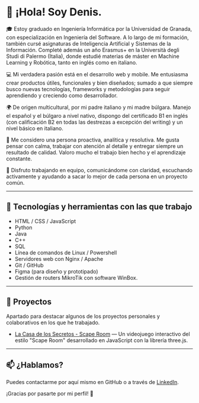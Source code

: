 # 👋 ¡Hola! Soy Denis.

🎓 Estoy graduado en Ingeniería Informática por la Universidad de Granada, con especialización en Ingeniería del Software. A lo largo de mi formación, también cursé asignaturas de Inteligencia Artificial y Sistemas de la Información. Completé además un año Erasmus+ en la Università degli Studi di Palermo (Italia), donde estudié materias de máster en Machine Learning y Robótica, tanto en inglés como en italiano.

💻 Mi verdadera pasión está en el desarrollo web y mobile. Me entusiasma crear productos útiles, funcionales y bien diseñados; sumado a que siempre busco nuevas tecnologías, frameworks y metodologías para seguir aprendiendo y creciendo como desarrollador.

🌍 De origen multicultural, por mi padre italiano y mi madre búlgara. Manejo el español y el búlgaro a nivel nativo, dispongo del certificado B1 en inglés (con calificación B2 en todas las destrezas a excepción del writing) y un nivel básico en italiano.

🧠 Me considero una persona proactiva, analítica y resolutiva. Me gusta pensar con calma, trabajar con atención al detalle y entregar siempre un resultado de calidad. Valoro mucho el trabajo bien hecho y el aprendizaje constante.

🤝 Disfruto trabajando en equipo, comunicándome con claridad, escuchando activamente y ayudando a sacar lo mejor de cada persona en un proyecto común.

---

## 🔧 Tecnologías y herramientas con las que trabajo

- HTML / CSS / JavaScript
- Python
- Java
- C++
- SQL
- Línea de comandos de Linux / Powershell
- Servidores web con Nginx / Apache
- Git / GitHub
- Figma (para diseño y prototipado)
- Gestión de routers MikroTik con software WinBox.

---

## 📁 Proyectos

Apartado para destacar algunos de los proyectos personales y colaborativos en los que he trabajado.

- [La Casa de los Secretos - Scape Room](https://github.com/DenisSValentin/ScapeRoom_LaCasaDeLosSecretos) — Un videojuego interactivo del estilo "Scape Room" desarrollado en JavaScript con la librería three.js.

---

## 📫 ¿Hablamos?

Puedes contactarme por aquí mismo en GitHub o a través de [LinkedIn](https://www.linkedin.com/in/denis-valentin-stoyanov).

¡Gracias por pasarte por mi perfil! 🚀
